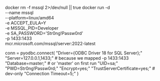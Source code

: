 docker rm -f mssql 2>/dev/null || true
docker run -d \
  --name mssql \
  --platform=linux/amd64 \
  -e ACCEPT_EULA=Y \
  -e MSSQL_PID=Developer \
  -e SA_PASSWORD='Str0ng!Passw0rd' \
  -p 1433:1433 \
  mcr.microsoft.com/mssql/server:2022-latest




  conn = pyodbc.connect(
    "Driver={ODBC Driver 18 for SQL Server};"
    "Server=127.0.0.1,1433;"      # because we mapped -p 1433:1433
    "Database=master;"       # or 'master' on first run
    "UID=sa;"
    "PWD=Str0ng!Passw0rd;"
    "Encrypt=yes;"
    "TrustServerCertificate=yes;" # dev-only
    "Connection Timeout=5;"
)

